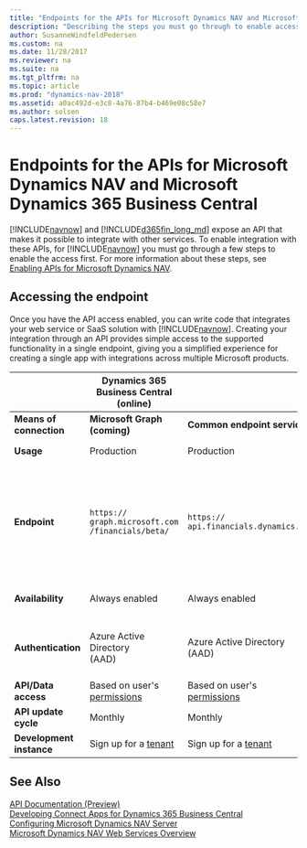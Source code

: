 ```yaml
---
title: "Endpoints for the APIs for Microsoft Dynamics NAV and Microsoft Dynamics 365 for Finance and Operations, Business edition"
description: "Describing the steps you must go through to enable access to the APIs in on-prem and cloud product versions."
author: SusanneWindfeldPedersen
ms.custom: na
ms.date: 11/28/2017
ms.reviewer: na
ms.suite: na
ms.tgt_pltfrm: na
ms.topic: article
ms.prod: "dynamics-nav-2018"
ms.assetid: a0ac492d-e3c8-4a76-87b4-b469e08c58e7
ms.author: solsen
caps.latest.revision: 18
---
```


# Endpoints for the APIs for Microsoft Dynamics NAV and Microsoft Dynamics 365 Business Central 
[!INCLUDE[navnow](../includes/navnow_md.md)] and [!INCLUDE[d365fin_long_md](../includes/d365fin_long_md.md)] expose an API that makes it possible to integrate with other services. To enable integration with these APIs, for [!INCLUDE[navnow](../includes/navnow_md.md)] you must go through a few steps to enable the access first. For more information about these steps, see [Enabling APIs for Microsoft Dynamics NAV](enabling-apis-for-dynamics-nav.md).

## Accessing the endpoint
Once you have the API access enabled, you can write code that integrates your web service or SaaS solution with [!INCLUDE[navnow](../includes/navnow_md.md)]. Creating your integration through an API provides simple access to the supported functionality in a single endpoint, giving you a simplified experience for creating a single app with integrations across multiple Microsoft products. 

||Dynamics 365<br>Business Central (online)|||Microsoft Dynamics<br> NAV 2018 (on-prem)|
|--|--|--|--|--|
|**Means of connection**|**Microsoft Graph (coming)**|**Common endpoint service**|**Direct tenant**|**Direct installation**|
|**Usage**|Production|Production|Rapid development and testing only|Production|
|**Endpoint**|`https://`<br>`graph.microsoft.com`<br>`/financials/beta/`| `https://`<br>`api.financials.dynamics.com`|`https://`<br>`<tenant url>:7048/MS/api/<API version>/`<br>  Example: `https://`<br>`contoso.com:7048/api/beta`|OData base URL in installation: <br> `https://`<br>`<base URL>:<port>/v1.0/api/<API version>/` <br> Example: `https://`<br>`nav.contoso.com:7048`<br>`/v1.0/api/beta/` <br> Must be exposed through a firewall.|
|**Availability**|Always enabled|Always enabled|Always enabled|Disabled by default.<br> Must be enabled by the administrator.|
|**Authentication**|Azure Active Directory<br> (AAD)|Azure Active Directory<br> (AAD)|Basic authentication.<br> Username and [web service<br> access key](../developer/devenv-develop-connect-apps-for-fin.md) as password.|Basic authentication.<br> Username and [web service<br> access key](../developer/devenv-develop-connect-apps-for-fin.md) as password.|
|**API/Data access**|Based on user's<br> [permissions](permissions-on-database-objects.md)|Based on user's<br> [permissions](permissions-on-database-objects.md)|Based on user's<br> [permissions](permissions-on-database-objects.md)|Based on user's<br> [permissions](permissions-on-database-objects.md)|
|**API update cycle**|Monthly|Monthly|Monthly|Hotfixes installed by partner|
|**Development instance**|Sign up for a [tenant](https://go.microsoft.com/fwlink/?linkid=847861)|Sign up for a [tenant](https://go.microsoft.com/fwlink/?linkid=847861)|Sign up for a [tenant](https://go.microsoft.com/fwlink/?linkid=847861)|Get [Docker](https://aka.ms/navdeveloperpreview) instance|

## See Also
[API Documentation (Preview)](fin-graph/index.md)  
[Developing Connect Apps for Dynamics 365 Business Central](../developer/devenv-develop-connect-apps.md)  
[Configuring Microsoft Dynamics NAV Server](configuring-microsoft-dynamics-nav-server.md)  
[Microsoft Dynamics NAV Web Services Overview](microsoft-dynamics-nav-web-services-overview.md)  